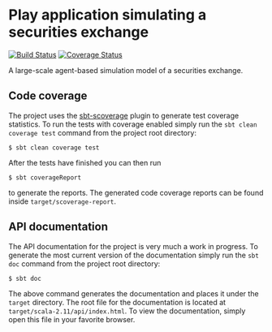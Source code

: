# Play application simulating a securities exchange

[![Build Status](https://travis-ci.org/davidrpugh/play-securities-exchange.svg?branch=master)](https://travis-ci.org/davidrpugh/play-securities-exchange)
[![Coverage Status](https://coveralls.io/repos/davidrpugh/play-securities-exchange/badge.svg?branch=master)](https://coveralls.io/r/davidrpugh/play-securities-exchange?branch=master)

A large-scale agent-based simulation model of a securities exchange.

## Code coverage
The project uses the [sbt-scoverage](https://github.com/scoverage/sbt-scoverage) plugin to generate test coverage statistics. To run the tests with coverage enabled simply run the `sbt clean coverage test` command from the project root directory:

    $ sbt clean coverage test

After the tests have finished you can then run

    $ sbt coverageReport

to generate the reports. The generated code coverage reports can be found inside `target/scoverage-report`.

## API documentation

The API documentation for the project is very much a work in progress. To generate the most current version of the documentation simply run the `sbt doc` command from the project root directory:

    $ sbt doc
    
The above command generates the documentation and places it under the `target` directory. The root file for the documentation is located at `target/scala-2.11/api/index.html`. To view the documentation, simply open this file in your favorite browser. 

